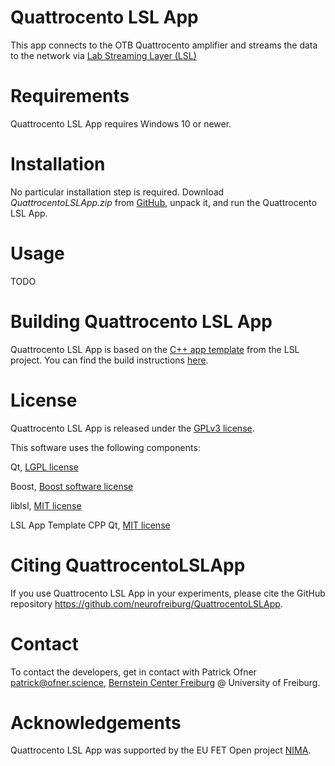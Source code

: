 # Quattrocento LSL App

This app connects to the OTB Quattrocento amplifier and streams the data to the network via [Lab Streaming Layer (LSL)](https://labstreaminglayer.org)

# Requirements

Quattrocento LSL App requires Windows 10 or newer.

# Installation

No particular installation step is required. Download _QuattrocentoLSLApp.zip_ from [GitHub](https://github.com/neurofreiburg/QuattrocentoLSLApp/releases), unpack it, and run the Quattrocento LSL App.

# Usage

TODO

# Building Quattrocento LSL App

Quattrocento LSL App is based on the [C++ app template](https://github.com/labstreaminglayer/AppTemplate_cpp_qt) from the LSL project. You can find the build instructions [here](https://labstreaminglayer.readthedocs.io/dev/app_build.html).

# License

Quattrocento LSL App is released under the [GPLv3 license](LICENSE).

This software uses the following components:

Qt, [LGPL license](https://doc.qt.io/qt-5/lgpl.html)

Boost, [Boost software license](https://www.boost.org/users/license.html)

liblsl, [MIT license](https://github.com/labstreaminglayer/liblsl/blob/master/LICENSE)

LSL App Template CPP Qt, [MIT license](https://github.com/labstreaminglayer/AppTemplate_cpp_qt/blob/master/LICENSE.txt)

# Citing QuattrocentoLSLApp

If you use Quattrocento LSL App in your experiments, please cite the GitHub repository <https://github.com/neurofreiburg/QuattrocentoLSLApp>.

# Contact

To contact the developers, get in contact with Patrick Ofner <patrick@ofner.science>, [Bernstein Center Freiburg](https://www.bcf.uni-freiburg.de) @ University of Freiburg.

# Acknowledgements

Quattrocento LSL App was supported by the EU FET Open project [NIMA](https://nima-project.eu).
